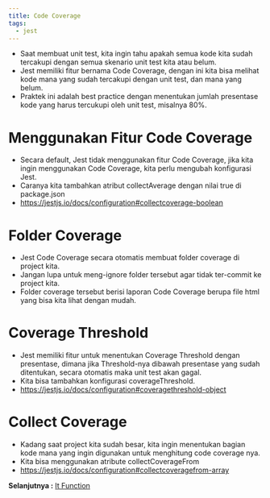 ```yaml
---
title: Code Coverage
tags:
  - jest
---
```


- Saat membuat unit test, kita ingin tahu apakah semua kode kita sudah tercakupi dengan semua skenario unit test kita atau belum.
- Jest memiliki fitur bernama Code Coverage, dengan ini kita bisa melihat kode mana yang sudah tercakupi dengan unit test, dan mana yang belum.
- Praktek ini adalah best practice dengan menentukan jumlah presentase kode yang harus tercukupi oleh unit test, misalnya 80%.

# Menggunakan Fitur Code Coverage

- Secara default, Jest tidak menggunakan fitur Code Coverage, jika kita ingin menggunakan Code Coverage, kita perlu mengubah konfigurasi Jest.
- Caranya kita tambahkan atribut collectAverage dengan nilai true di package.json
- https://jestjs.io/docs/configuration#collectcoverage-boolean

# Folder Coverage

- Jest Code Coverage secara otomatis membuat folder coverage di project kita.
- Jangan lupa untuk meng-ignore folder tersebut agar tidak ter-commit ke project kita.
- Folder coverage tersebut berisi laporan Code Coverage berupa file html yang bisa kita lihat dengan mudah.

# Coverage Threshold

- Jest memiliki fitur untuk menentukan Coverage Threshold dengan presentase, dimana jika Threshold-nya dibawah presentase yang sudah ditentukan, secara otomatis maka unit test akan gagal.
- Kita bisa tambahkan konfigurasi coverageThreshold.
- https://jestjs.io/docs/configuration#coveragethreshold-object

# Collect Coverage

- Kadang saat project kita sudah besar, kita ingin menentukan bagian kode mana yang ingin digunakan untuk menghitung code coverage nya.
- Kita bisa menggunakan atribute collectCoverageFrom
- https://jestjs.io/docs/configuration#collectcoveragefrom-array

**Selanjutnya :** [It Function](itfunction.md)
